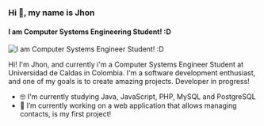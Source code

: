 ### Hi 👋, my name is Jhon
#### I am Computer Systems Engineering Student! :D
![I am Computer Systems Engineer Student! :D](https://image.freepik.com/free-vector/hand-drawn-web-developers_23-2148819604.jpg)

Hi! I'm Jhon, and currently i'm a Computer Systems Engineer Student at Universidad de Caldas in Colombia. 
I'm a software development enthusiast, and one of my goals is to create amazing projects.
Developer in progress!
- 🤓 I'm currently studying Java, JavaScript, PHP, MySQL and PostgreSQL 
- 🔭 I’m currently working on a web application that allows managing contacts, is my first project!
